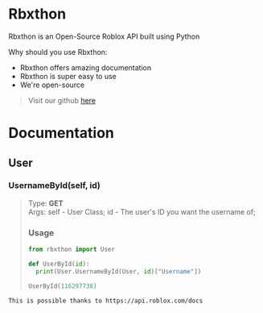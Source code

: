 # Rbxthon

Rbxthon is an Open-Source Roblox API built using Python

Why should you use Rbxthon:
- Rbxthon offers amazing documentation
- Rbxthon is super easy to use
- We're open-source

> Visit our github [here](https://github.com/gordxn/RbxThon)


# Documentation

## User


### UsernameById(self, id)
> Type: **GET** <br>
> Args: self - User Class; id - The user's ID you want the username of;
> ### Usage
> ```python
> from rbxthon import User
> 
> def UserById(id):
> 	print(User.UsernameById(User, id)["Username"])
> 
> UserById(116297738)

`This is possible thanks to https://api.roblox.com/docs`
